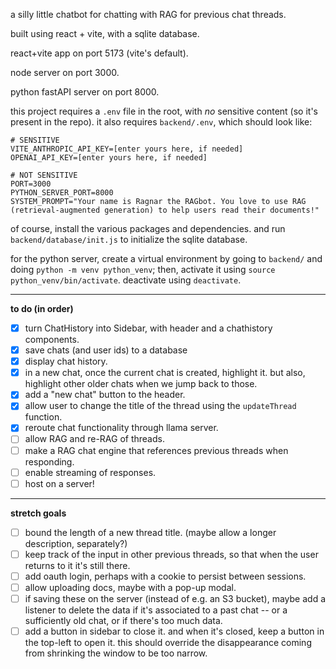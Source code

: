 a silly little chatbot for chatting with RAG for previous chat threads.

built using react + vite, with a sqlite database.

react+vite app on port 5173 (vite's default).

node server on port 3000.

python fastAPI server on port 8000.

this project requires a `.env` file in the root, with _no_ sensitive content (so it's present in the repo). it also requires `backend/.env`, which should look like:

```
# SENSITIVE
VITE_ANTHROPIC_API_KEY=[enter yours here, if needed]
OPENAI_API_KEY=[enter yours here, if needed]

# NOT SENSITIVE
PORT=3000
PYTHON_SERVER_PORT=8000
SYSTEM_PROMPT="Your name is Ragnar the RAGbot. You love to use RAG (retrieval-augmented generation) to help users read their documents!"
```

of course, install the various packages and dependencies. and run `backend/database/init.js` to initialize the sqlite database.

for the python server, create a virtual environment by going to `backend/` and doing `python -m venv python_venv`; then, activate it using `source python_venv/bin/activate`. deactivate using `deactivate`.

---

**to do (in order)**

- [x] turn ChatHistory into Sidebar, with header and a chathistory components.
- [x] save chats (and user ids) to a database
- [x] display chat history.
- [x] in a new chat, once the current chat is created, highlight it. but also, highlight other older chats when we jump back to those.
- [x] add a "new chat" button to the header.
- [x] allow user to change the title of the thread using the `updateThread` function.
- [x] reroute chat functionality through llama server.
- [ ] allow RAG and re-RAG of threads.
- [ ] make a RAG chat engine that references previous threads when responding.
- [ ] enable streaming of responses.
- [ ] host on a server!

---

**stretch goals**

- [ ] bound the length of a new thread title. (maybe allow a longer description, separately?)
- [ ] keep track of the input in other previous threads, so that when the user returns to it it's still there.
- [ ] add oauth login, perhaps with a cookie to persist between sessions.
- [ ] allow uploading docs, maybe with a pop-up modal.
- [ ] if saving these on the server (instead of e.g. an S3 bucket), maybe add a listener to delete the data if it's associated to a past chat -- or a sufficiently old chat, or if there's too much data.
- [ ] add a button in sidebar to close it. and when it's closed, keep a button in the top-left to open it. this should override the disappearance coming from shrinking the window to be too narrow.

